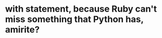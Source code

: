 with statement, because Ruby can't miss something that Python has, amirite?
===========================================================================

```ruby

```
